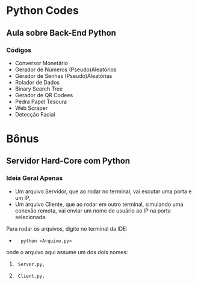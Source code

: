 # Python Codes

## Aula sobre Back-End Python

### Códigos

* Conversor Monetário
* Gerador de Números (Pseudo)Aleatórios
* Gerador de Senhas (Pseudo)Aleatórias
* Rolador de Dados
* Binary Search Tree
* Gerador de QR Codees
* Pedra Papel Tesoura
* Web Scraper
* Detecção Facial 

# Bônus

## Servidor Hard-Core com Python

### Ideia Geral Apenas

* Um arquivo Servidor, que ao rodar no terminal, vai escutar uma porta e um IP,
* Um arquivo Cliente, que ao rodar em outro terminal, simulando uma conexão remota, vai enviar um nome de usuário ao IP na porta selecionada.

Para rodar os arquivos, digite no terminal da IDE: 
*       python <Arquivo.py> 

onde o arquivo aqui assume um dos dois nomes: 
1.      Server.py, 
2.      Client.py.